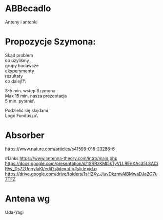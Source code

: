 # ABBecadlo
Anteny i antenki


# Propozycje Szymona:

Skąd problem\
co użyliśmy\
grupy badawcze\
eksperymenty\
rezultaty\
co dalej!?\

3-5 min. wstęp Szymona\
Max 15 min. nasza prezentacja\
5 min. pytania\

Podzielić się slajdami\
Logo Funduszu\


# Absorber
https://www.nature.com/articles/s41598-018-23286-6

#Links
https://www.antenna-theory.com/intro/main.php
https://docs.google.com/presentation/d/1SRRzKMI5kTyVLLREnXAc35L8ACiI9w_Ds72UngyluKI/edit?slide=id.p#slide=id.p
https://drive.google.com/drive/folders/1sH2Xy_JluvDkzmvAlBMwaDJa2O7u7TFZ

# Antena wg
Uda-Yagi
